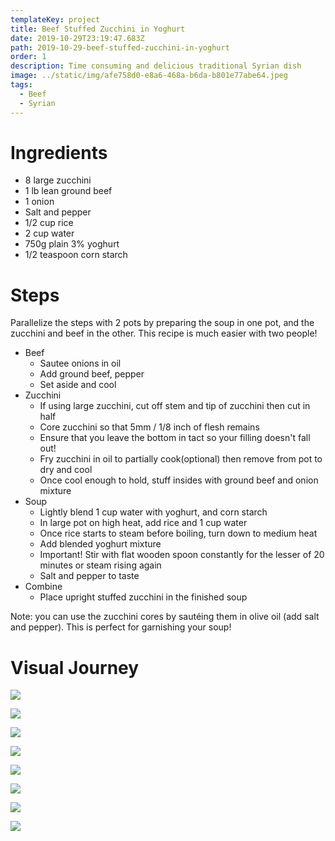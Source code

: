```yaml
---
templateKey: project
title: Beef Stuffed Zucchini in Yoghurt
date: 2019-10-29T23:19:47.683Z
path: 2019-10-29-beef-stuffed-zucchini-in-yoghurt
order: 1
description: Time consuming and delicious traditional Syrian dish
image: ../static/img/afe758d0-e8a6-468a-b6da-b801e77abe64.jpeg
tags:
  - Beef
  - Syrian
---
```

# Ingredients

* 8 large zucchini
* 1 lb lean ground beef
* 1 onion
* Salt and  pepper
* 1/2 cup rice
* 2 cup water
* 750g plain 3% yoghurt
* 1/2 teaspoon corn starch

# Steps

Parallelize the steps with 2 pots by preparing the soup in one pot, and the zucchini and beef in the other. This recipe is much easier with two people!

* Beef
  * Sautee onions in oil
  * Add ground beef, pepper
  * Set aside and cool
* Zucchini
  * If using large zucchini, cut off stem and tip of zucchini then cut in half
  * Core zucchini so that 5mm / 1/8 inch of flesh remains
  * Ensure that you leave the bottom in tact so your filling doesn't fall out!
  * Fry zucchini in oil to partially cook(optional) then remove from pot to dry and cool
  * Once cool enough to hold, stuff insides with ground beef and onion mixture
* Soup
  * Lightly blend 1 cup water with yoghurt, and corn starch
  * In large pot on high heat, add rice and 1 cup water
  * Once rice starts to steam before boiling, turn down to medium heat
  * Add blended yoghurt mixture
  * Important! Stir with flat wooden spoon constantly for the lesser of 20 minutes or steam rising again
  * Salt and pepper to taste
* Combine
  * Place upright stuffed zucchini in the finished soup 

Note: you can use the zucchini cores by sautéing them in olive oil (add salt and pepper). This is perfect for garnishing your soup!

# Visual Journey

![](/img/b56c0ecb-e40a-46a7-84ae-2291ff94b508.jpeg)

![](/img/0fede0cf-2a5e-4276-9ff1-08ea1ad91300.jpeg)

![](/img/401763b3-65e7-4067-ac6e-3e6276f948fa.jpeg)

![](/img/391cfc1b-f8eb-4556-a4bb-76f975a86a45.jpeg)

![](/img/2100730f-5c5c-481d-9865-cb7249a16780.jpeg)

![](/img/418edf34-f48a-4fde-9484-fa73ca4a754e.jpeg)

![](/img/8a8b1a46-9fda-4a0d-ae06-f18f7a392b25.jpeg)

![](/img/3babae0a-197b-4a53-9aac-fa931c912335.jpeg)
